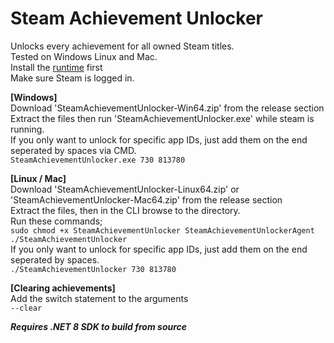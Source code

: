 # Steam Achievement Unlocker
Unlocks every achievement for all owned Steam titles.<br>
Tested on Windows Linux and Mac.<br>
Install the [runtime](https://dotnet.microsoft.com/en-us/download/dotnet/7.0) first<br>
Make sure Steam is logged in.<br>

**[Windows]**<br>
Download 'SteamAchievementUnlocker-Win64.zip' from the release section<br>
Extract the files then run 'SteamAchievementUnlocker.exe' while steam is running.<br>
If you only want to unlock for specific app IDs, just add them on the end seperated by spaces via CMD.<br>
`SteamAchievementUnlocker.exe 730 813780`<br>

**[Linux / Mac]**<br>
Download 'SteamAchievementUnlocker-Linux64.zip' or 'SteamAchievementUnlocker-Mac64.zip' from the release section<br>
Extract the files, then in the CLI browse to the directory.<br>
Run these commands;<br>
`sudo chmod +x SteamAchievementUnlocker SteamAchievementUnlockerAgent`<br>
`./SteamAchievementUnlocker`<br>
If you only want to unlock for specific app IDs, just add them on the end seperated by spaces.<br>
`./SteamAchievementUnlocker 730 813780`<br>

**[Clearing achievements]**<br>
Add the switch statement to the arguments<br>
`--clear`

_**Requires .NET 8 SDK to build from source**_<br>
